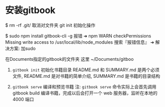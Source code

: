 # 安装gitbook

$ rm -rf .git/
取消对文件夹 git init 初始化操作


$ sudo npm install gitbook-cli -g
报错 ➜ npm WARN checkPermissions Missing write access to /usr/local/lib/node_modules
搜索『报错信息』 ➜ 解决方案: 加sudo

在Documents指定的gitbook的文件夹
这里 ~/Documents/gitboo

1. `gitbook init` 初始化书籍目录
README.md 和 SUMMARY.md 是两个必须文件, README.md 是对书籍的简单介绍, SUMMARY.md 是书籍的目录结构

2. `gitbook serve` 编译和预览书籍
注: `gitbook serve` 命令实际上会首先调用 gitbook build 编译书籍，完成以后会打开一个 web 服务器，监听在本地的 4000 端口